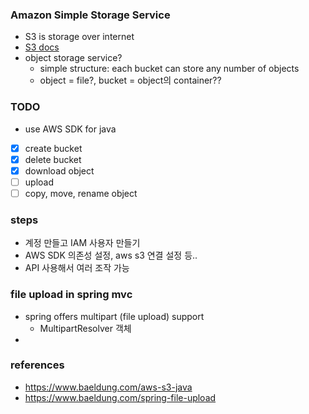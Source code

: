 ### Amazon Simple Storage Service
- S3 is storage over internet
- [S3 docs](https://docs.aws.amazon.com/AmazonS3/latest/userguide/Welcome.html)
- object storage service?
  - simple structure: each bucket can store any number of objects 
  - object = file?, bucket = object의 container??
  
### TODO
- use AWS SDK for java 
- [x] create bucket 
- [x] delete bucket
- [x] download object
- [ ] upload
- [ ] copy, move, rename object

### steps
- 계정 만들고 IAM 사용자 만들기
- AWS SDK 의존성 설정, aws s3 연결 설정 등.. 
- API 사용해서 여러 조작 가능

### file upload in spring mvc
- spring offers multipart (file upload) support
  - MultipartResolver 객체
- 

### references
- https://www.baeldung.com/aws-s3-java 
- https://www.baeldung.com/spring-file-upload